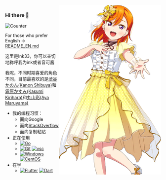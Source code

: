 <a href="https://www.lovelive-anime.jp/yuigaoka/member/" target="_blank">
  <img align="right" src="waifu/KanonShibuya.png" width="330px" alt= "Kanon Shibuya" title="Kanon Shibuya" />
</a>

### Hi there 👋

![Counter](https://count.getloli.com/get/@Ink33?theme=rule34)

For those who prefer English -> [README_EN.md](README_EN.md)

这里是Ink33，你可以亲切地称呼我为ink或者音可酱

我呢，不同时期喜爱的角色不同，目前最喜欢的是[渋谷かのん(Kanon Shibuya)](https://www.lovelive-anime.jp/yuigaoka/member/)和[霧原かすみ(Kasumi Kirihara)](https://priconne-redive.jp/ele-wp/wp-content/themes/redive/character/35.php)和[丸山彩(Aya Maruyama)](https://bang-dream.bushimo.jp/character/maruyama-aya/)

- 我的编程习惯：
  - 面向Google
  - 面向[StackOverflow](https://stackoverflow.com/users/12869375/ink33?tab=profile)
  - 面向复制粘贴
- 正在使用
  - [![Go](https://img.shields.io/badge/-Go-00ACD7?style=flat-square&logo=Go&logoColor=fff)](https://golang.org)
  - [![Git](https://img.shields.io/badge/-Git-f05032?style=flat-square&logo=git&logoColor=white)](https://git-scm.com/)  [![vsc](https://img.shields.io/badge/-Visual%20Studio%20Code%20Insider-24BFA5?style=flat-square&logo=visual-studio-code)](https://code.visualstudio.com/)
  - [![Windows](https://img.shields.io/badge/Windows11-0078d7?style=flat-square&logo=windows&logoColor=fff)](https://blogs.windows.com/)  [![CentOS](https://img.shields.io/badge/-CentOS-262474?logo=centos&style=flat-square)](https://www.centos.org/)
- 在学
  - [![Flutter](https://img.shields.io/badge/-Flutter-1389FD?style=flat-square&logo=Flutter)](https://flutter.dev/)  [![Dart](https://img.shields.io/badge/-Dart-15202F?style=flat-square&logo=Dart)](https://dart.dev/)
  